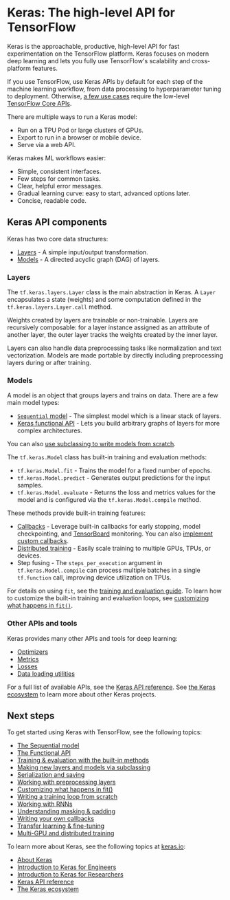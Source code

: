 # Keras: The high-level API for TensorFlow

Keras is the approachable, productive, high-level API for fast 
experimentation on the TensorFlow platform. Keras focuses on modern 
deep learning and lets you fully use TensorFlow's scalability and 
cross-platform features. 

If you use TensorFlow, use Keras APIs by default for 
each step of the machine learning workflow, from data processing to 
hyperparameter tuning to deployment. Otherwise, 
[a few use cases](https://www.tensorflow.org/guide/core#who_should_use_the_core_apis) 
require the low-level [TensorFlow Core APIs](https://www.tensorflow.org/guide/core).

There are multiple ways to run a Keras model:

* Run on a TPU Pod or large clusters of GPUs.
* Export to run in a browser or mobile device.
* Serve via a web API.

Keras makes ML workflows easier:

* Simple, consistent interfaces.
* Few steps for common tasks.
* Clear, helpful error messages.
* Gradual learning curve: easy to start, advanced options later.
* Concise, readable code.

## Keras API components

Keras has two core data structures: 

* [Layers](https://keras.io/api/layers/) - A simple input/output
  transformation.
* [Models](https://keras.io/api/models/) - A directed acyclic graph (DAG) of layers.

### Layers

The `tf.keras.layers.Layer` class is the main abstraction in Keras. A
`Layer` encapsulates a state (weights) and some computation defined in the
`tf.keras.layers.Layer.call` method.

Weights created by layers are trainable or non-trainable. Layers are
recursively composable: for a layer instance assigned as an attribute of
another layer, the outer layer tracks the weights created by the
inner layer.

Layers can also handle data preprocessing tasks like normalization
and text vectorization. Models are made portable by directly including 
preprocessing layers during or after training.

### Models

A model is an object that groups layers and trains on data. There are a few 
main model types:

* [`Sequential` model](https://www.tensorflow.org/guide/keras/sequential_model) - The
  simplest model which is a linear stack of layers.
* [Keras functional API](https://www.tensorflow.org/guide/keras/functional_api) - Lets
  you build arbitrary graphs of layers for more complex architectures.

You can also [use subclassing to write models from scratch](https://www.tensorflow.org/guide/keras/making_new_layers_and_models_via_subclassing).

The `tf.keras.Model` class has built-in training and evaluation methods:

* `tf.keras.Model.fit` - Trains the model for a fixed number of epochs.
* `tf.keras.Model.predict` - Generates output predictions for the input samples.
* `tf.keras.Model.evaluate` - Returns the loss and metrics values for the model and is
  configured via the `tf.keras.Model.compile` method.

These methods provide built-in training features:

* [Callbacks](https://www.tensorflow.org/api_docs/python/tf/keras/callbacks) -
  Leverage built-in callbacks for early stopping, model checkpointing,
  and [TensorBoard](https://www.tensorflow.org/tensorboard) monitoring. You can
  also
  [implement custom callbacks](https://www.tensorflow.org/guide/keras/writing_your_own_callbacks).
* [Distributed training](https://www.tensorflow.org/guide/keras/distributed_training) -
  Easily scale training to multiple GPUs, TPUs, or devices.
* Step fusing - The `steps_per_execution` argument in
  `tf.keras.Model.compile` can process multiple batches in a single
  `tf.function` call, improving device utilization on TPUs.

For details on using `fit`, see the
[training and evaluation guide](https://www.tensorflow.org/guide/keras/training_with_built_in_methods).
To learn how to customize the built-in training and evaluation loops, see
[customizing what happens in `fit()`](https://www.tensorflow.org/guide/keras/customizing_what_happens_in_fit).

### Other APIs and tools

Keras provides many other APIs and tools for deep learning:

* [Optimizers](https://keras.io/api/optimizers/)
* [Metrics](https://keras.io/api/metrics/)
* [Losses](https://keras.io/api/losses/)
* [Data loading utilities](https://keras.io/api/data_loading/)

For a full list of available APIs, see the
[Keras API reference](https://keras.io/api/). See
[the Keras ecosystem](https://keras.io/getting_started/ecosystem/) to learn more 
about other Keras projects.

## Next steps

To get started using Keras with TensorFlow, see the following topics:

* [The Sequential model](https://www.tensorflow.org/guide/keras/sequential_model)
* [The Functional API](https://www.tensorflow.org/guide/keras/functional)
* [Training & evaluation with the built-in methods](https://www.tensorflow.org/guide/keras/training_with_built_in_methods)
* [Making new layers and models via subclassing](https://www.tensorflow.org/guide/keras/custom_layers_and_models)
* [Serialization and saving](https://www.tensorflow.org/guide/keras/save_and_serialize)
* [Working with preprocessing layers](https://www.tensorflow.org/guide/keras/preprocessing_layers)
* [Customizing what happens in fit()](https://www.tensorflow.org/guide/keras/customizing_what_happens_in_fit)
* [Writing a training loop from scratch](https://www.tensorflow.org/guide/keras/writing_a_training_loop_from_scratch)
* [Working with RNNs](https://www.tensorflow.org/guide/keras/rnn)
* [Understanding masking & padding](https://www.tensorflow.org/guide/keras/masking_and_padding)
* [Writing your own callbacks](https://www.tensorflow.org/guide/keras/custom_callback)
* [Transfer learning & fine-tuning](https://www.tensorflow.org/guide/keras/transfer_learning)
* [Multi-GPU and distributed training](https://www.tensorflow.org/guide/keras/distributed_training)

To learn more about Keras, see the following topics at
[keras.io](http://keras.io):

* [About Keras](https://keras.io/about/)
* [Introduction to Keras for Engineers](https://keras.io/getting_started/intro_to_keras_for_engineers/)
* [Introduction to Keras for Researchers](https://keras.io/getting_started/intro_to_keras_for_researchers/)
* [Keras API reference](https://keras.io/api/)
* [The Keras ecosystem](https://keras.io/getting_started/ecosystem/)

